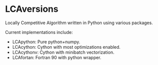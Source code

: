 LCAversions
===========

Locally Competitive Algorithm written in Python using various packages.

Current implementations include:

* LCApython: Pure python+numpy.
* LCAcython: Cython with most optimizations enabled.
* LCAcythonv: Cython with minibatch vectorization.
* LCAfortan: Fortran 90 with python wrapper.